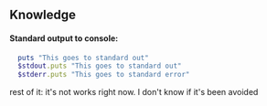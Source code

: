 ## Knowledge

#### Standard output to console:
```ruby
  puts "This goes to standard out"
  $stdout.puts "This goes to standard out"
  $stderr.puts "This goes to standard error"
```
rest of it:
it's not works right now. I don't know if it's been avoided
